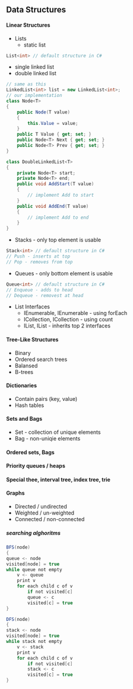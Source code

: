 ## Data Structures
#### Linear Structures
- Lists
  - static list
```c#
List<int> // default structure in C#
```
  - single linked list
  - double linked list
```c#
// same as this
LinkedList<int> list = new LinkedList<int>;
// our implementation
class Node<T> 
{
    public Node(T value)
    {
        this.Value = value;
    }
    public T Value { get; set; }
    public Node<T> Next { get; set; }
    public Node<T> Prev { get; set; }
}

class DoubleLinkedList<T>
{
    private Node<T> start;
    private Node<T> end;
    public void AddStart(T value)
    {
        // implement Add to start
    }
    public void AddEnd(T value)
    {
        // implement Add to end
    }
}
```
- Stacks - only top element is usable
```c#
Stack<int> // default structure in C#
// Push - inserts at top
// Pop - removes from top
```
- Queues - only bottom element is usable
```c# 
Queue<int> // default structure in C#
// Enqueue - adds to head
// Dequeue - removest at head
```
- List Interfaces
  - IEnumerable, IEnumerable<T> - using forEach
  - ICollection, ICollection<T> - using count
  - IList, IList<T> - inherits top 2 interfaces

#### Tree-Like Structures
- Binary
- Ordered search trees
- Balansed
- B-trees
#### Dictionaries
- Contain pairs (key, value)
- Hash tables
#### Sets and Bags
- Set - collection of unique elements
- Bag - non-uniqie elements
#### Ordered sets, Bags
#### Priority queues / heaps
#### Special thee, interval tree, index tree, trie
#### Graphs
- Directed / undirected
- Weighted / un-weighted
- Connected / non-connected

##### searching alghoritms

```c#
BFS(node)
{
queue <- node
visited[node] = true
while queue not empty
    v <- queue
    print v
    for each child c of v
        if not visited[c]
        queue <- c
        visited[c] = true
}
```

```c#
DFS(node)
{
stack <- node
visited[node] = true
while stack not empty
    v <- stack
    print v
    for each child c of v
        if not visited[c]
        stack <- c
        visited[c] = true
}
```